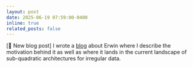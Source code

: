 ```yaml
---
layout: post
date: 2025-06-19 07:59:00-0400
inline: true
related_posts: false
---
```


[🤹 New blog post] I wrote a [blog](https://maxxxzdn.github.io/blog/erwin/) about Erwin where I describe the motivation behind it as well as where it lands in the current landscape of sub-quadratic architectures for irregular data.